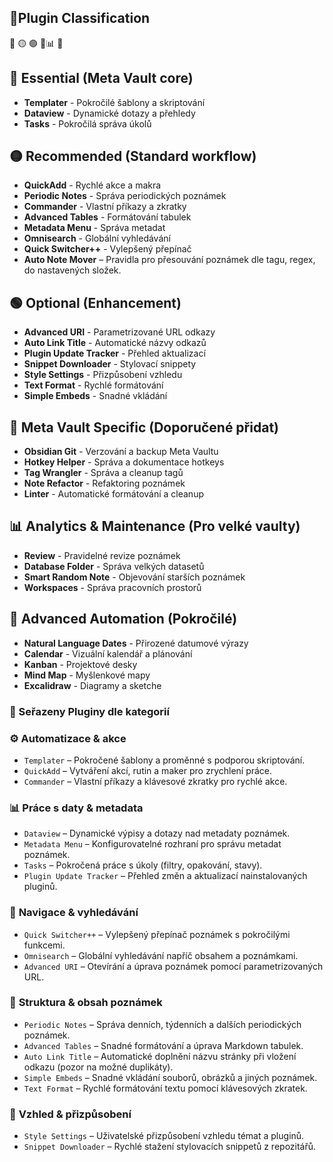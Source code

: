 
## 🧩Plugin Classification
🔴 🟡 🟢 🔵📊 🚀

## 🔴 Essential (Meta Vault core)
- **Templater** - Pokročilé šablony a skriptování
- **Dataview** - Dynamické dotazy a přehledy
- **Tasks** - Pokročilá správa úkolů
## 🟡 Recommended (Standard workflow)
- **QuickAdd** - Rychlé akce a makra
- **Periodic Notes** - Správa periodických poznámek
- **Commander** - Vlastní příkazy a zkratky
- **Advanced Tables** - Formátování tabulek
- **Metadata Menu** - Správa metadat
- **Omnisearch** - Globální vyhledávání
- **Quick Switcher++** - Vylepšený přepínač
- **Auto Note Mover** – Pravidla pro přesouvání poznámek dle tagu, regex, do nastavených složek.
## 🟢 Optional (Enhancement)
- **Advanced URI** - Parametrizované URL odkazy
- **Auto Link Title** - Automatické názvy odkazů
- **Plugin Update Tracker** - Přehled aktualizací
- **Snippet Downloader** - Stylovací snippety
- **Style Settings** - Přizpůsobení vzhledu
- **Text Format** - Rychlé formátování
- **Simple Embeds** - Snadné vkládání
## 🔵 Meta Vault Specific (Doporučené přidat)
- **Obsidian Git** - Verzování a backup Meta Vaultu
- **Hotkey Helper** - Správa a dokumentace hotkeys
- **Tag Wrangler** - Správa a cleanup tagů
- **Note Refactor** - Refaktoring poznámek
- **Linter** - Automatické formátování a cleanup
## 📊 Analytics & Maintenance (Pro velké vaulty)
- **Review** - Pravidelné revize poznámek
- **Database Folder** - Správa velkých datasetů
- **Smart Random Note** - Objevování starších poznámek
- **Workspaces** - Správa pracovních prostorů
## 🚀 Advanced Automation (Pokročilé)
- **Natural Language Dates** - Přirozené datumové výrazy
- **Calendar** - Vizuální kalendář a plánování
- **Kanban** - Projektové desky
- **Mind Map** - Myšlenkové mapy
- **Excalidraw** - Diagramy a sketche

### 🧩 Seřazeny Pluginy  dle kategorií
### ⚙️ **Automatizace & akce**
- `Templater` – Pokročené šablony a proměnné s podporou skriptování.
- `QuickAdd` – Vytváření akcí, rutin a maker pro zrychlení práce.
- `Commander` – Vlastní příkazy a klávesové zkratky pro rychlé akce.
### 📊 **Práce s daty & metadata**
- `Dataview` – Dynamické výpisy a dotazy nad metadaty poznámek.
- `Metadata Menu` – Konfigurovatelné rozhraní pro správu metadat poznámek.
- `Tasks` – Pokročená práce s úkoly (filtry, opakování, stavy).
- `Plugin Update Tracker` – Přehled změn a aktualizací nainstalovaných pluginů.
### 🧭 **Navigace & vyhledávání**
- `Quick Switcher++` – Vylepšený přepínač poznámek s pokročilými funkcemi.
- `Omnisearch` – Globální vyhledávání napříč obsahem a poznámkami.
- `Advanced URI` – Otevírání a úprava poznámek pomocí parametrizovaných URL.
### 🧱 **Struktura & obsah poznámek**
- `Periodic Notes` – Správa denních, týdenních a dalších periodických poznámek.
- `Advanced Tables` – Snadné formátování a úprava Markdown tabulek.
- `Auto Link Title` – Automatické doplnění názvu stránky při vložení odkazu (pozor na možné duplikáty).
- `Simple Embeds` – Snadné vkládání souborů, obrázků a jiných poznámek.
- `Text Format` – Rychlé formátování textu pomocí klávesových zkratek.
### 🎨 **Vzhled & přizpůsobení**
- `Style Settings` – Uživatelské přizpůsobení vzhledu témat a pluginů.
- `Snippet Downloader` – Rychlé stažení stylovacích snippetů z repozitářů.
